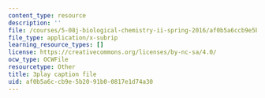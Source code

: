```yaml
---
content_type: resource
description: ''
file: /courses/5-08j-biological-chemistry-ii-spring-2016/af0b5a6ccb9e5b2091b00817e1d74a30_3cwTBMI346I.vtt
file_type: application/x-subrip
learning_resource_types: []
license: https://creativecommons.org/licenses/by-nc-sa/4.0/
ocw_type: OCWFile
resourcetype: Other
title: 3play caption file
uid: af0b5a6c-cb9e-5b20-91b0-0817e1d74a30
---
```

